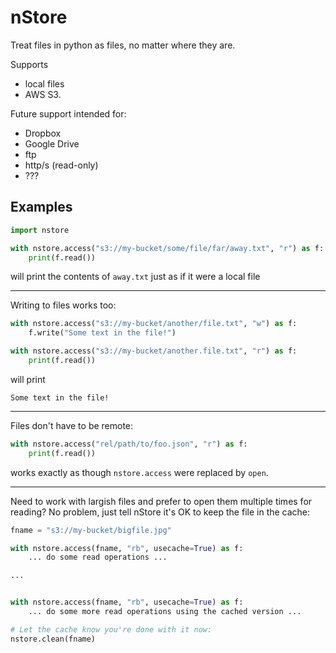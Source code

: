 # nStore

Treat files in python as files, no matter where they are.

Supports
* local files
* AWS S3.

Future support intended for:
* Dropbox
* Google Drive
* ftp
* http/s (read-only)
* ???

## Examples

```python
import nstore

with nstore.access("s3://my-bucket/some/file/far/away.txt", "r") as f:
    print(f.read())
```
will print the contents of `away.txt` just as if it were a local file

---

Writing to files works too:
```python
with nstore.access("s3://my-bucket/another/file.txt", "w") as f:
    f.write("Some text in the file!")

with nstore.access("s3://my-bucket/another.file.txt", "r") as f:
    print(f.read())
```
will print
```
Some text in the file!
```

---

Files don't have to be remote:
```python
with nstore.access("rel/path/to/foo.json", "r") as f:
    print(f.read())
```
works exactly as though `nstore.access` were replaced by `open`.

---

Need to work with largish files and prefer to open them multiple times for reading? No problem, just tell nStore it's OK to keep the file in the cache:
```python
fname = "s3://my-bucket/bigfile.jpg"

with nstore.access(fname, "rb", usecache=True) as f:
    ... do some read operations ...

...


with nstore.access(fname, "rb", usecache=True) as f:
    ... do some more read operations using the cached version ...

# Let the cache know you're done with it now:
nstore.clean(fname)
```
